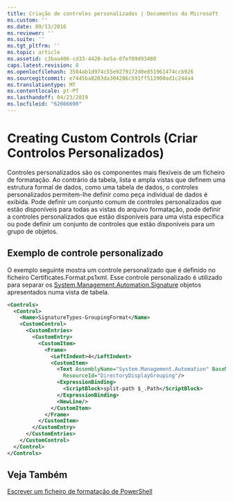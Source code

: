 ```yaml
---
title: Criação de controles personalizados | Documentos da Microsoft
ms.custom: ''
ms.date: 09/13/2016
ms.reviewer: ''
ms.suite: ''
ms.tgt_pltfrm: ''
ms.topic: article
ms.assetid: c3baa406-cd33-4420-be5a-07ef09d93480
caps.latest.revision: 8
ms.openlocfilehash: 3504ab1d974c55e9279172d0e851961474ccb926
ms.sourcegitcommit: e7445ba8203da304286c591ff513900ad1c244a4
ms.translationtype: MT
ms.contentlocale: pt-PT
ms.lasthandoff: 04/23/2019
ms.locfileid: "62066690"
---
```

# <a name="creating-custom-controls"></a>Creating Custom Controls (Criar Controlos Personalizados)

Controles personalizados são os componentes mais flexíveis de um ficheiro de formatação. Ao contrário da tabela, lista e ampla vistas que definem uma estrutura formal de dados, como uma tabela de dados, o controles personalizados permitem-lhe definir como peça individual de dados é exibida. Pode definir um conjunto comum de controles personalizados que estão disponíveis para todas as vistas do arquivo formatação, pode definir a controles personalizados que estão disponíveis para uma vista específica ou pode definir um conjunto de controles que estão disponíveis para um grupo de objetos.

## <a name="custom-control-example"></a>Exemplo de controle personalizado

O exemplo seguinte mostra um controle personalizado que é definido no ficheiro Certificates.Format.ps1xml. Esse controle personalizado é utilizado para separar os [System.Management.Automation.Signature](/dotnet/api/System.Management.Automation.Signature) objetos apresentados numa vista de tabela.

```xml
<Controls>
  <Control>
    <Name>SignatureTypes-GroupingFormat</Name>
    <CustomControl>
      <CustomEntries>
        <CustomEntry>
          <CustomItem>
            <Frame>
              <LeftIndent>4</LeftIndent>
              <CustomItem>
                <Text AssemblyName="System.Management.Automation" BaseName="FileSystemProviderStrings"
                  ResourceId="DirectoryDisplayGrouping"/>
                <ExpressionBinding>
                  <ScriptBlock>split-path $_.Path</ScriptBlock>
                </ExpressionBinding>
                <NewLine/>
              </CustomItem>
            </Frame>
          </CustomItem>
        </CustomEntry>
      </CustomEntries>
    </CustomControl>
  </Control>
</Controls>

```

## <a name="see-also"></a>Veja Também

[Escrever um ficheiro de formatação de PowerShell](./writing-a-powershell-formatting-file.md)
